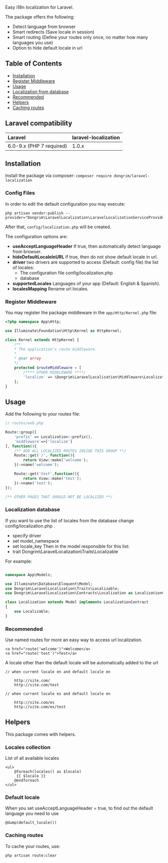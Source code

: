 Easy i18n localization for Laravel.

The package offers the following:

- Detect language from browser
- Smart redirects (Save locale in session)
- Smart routing (Define your routes only once, no matter how many languages you use)
- Option to hide default locale in url

## Table of Contents

- <a href="#installation">Installation</a>
- <a href="#register-middleware">Register Middleware</a>
- <a href="#usage">Usage</a>
- <a href="#localization-database">Localization from database</a>
- <a href="#recommended">Recommended</a>
- <a href="#helpers">Helpers</a>
- <a href="#caching-routes">Caching routes</a>


## Laravel compatibility

 Laravel      | laravel-localization
:-------------|:----------
 6.0-9.x (PHP 7 required) | 1.0.x

## Installation

Install the package via composer: `composer require dongrim/laravel-localization`

### Config Files

In order to edit the default configuration you may execute:

```
php artisan vendor:publish --provider="Dongrim\LaravelLocalization\LaravelLocalizationServiceProvider"
```

After that, `config/localization.php` will be created.

The configuration options are:

- **useAcceptLanguageHeader** If true, then automatically detect language from browser.
- **hideDefaultLocaleInURL** If true, then do not show default locale in url.
- **driver** two drivers are supported to access (Default: config file) the list of locales:
  - The configuration file config/localization.php
  - database
- **supportedLocales** Languages of your app (Default: English & Spanish).
- **localesMapping** Rename url locales.

### Register Middleware

You may register the package middleware in the `app/Http/Kernel.php` file:

```php
<?php namespace App\Http;

use Illuminate\Foundation\Http\Kernel as HttpKernel;

class Kernel extends HttpKernel {
    /**
    * The application's route middleware.
    *
    * @var array
    */
    protected $routeMiddleware = [
        /**** OTHER MIDDLEWARE ****/
        'localize' => \Dongrim\LaravelLocalization\Middleware\LocalizationMiddleware::class,
    ];
}
```

## Usage

Add the following to your routes file:

```php
// routes/web.php

Route::group([
    'prefix' => Localization::prefix(),
    'middleware'=>['localize']
], function(){
	/** ADD ALL LOCALIZED ROUTES INSIDE THIS GROUP **/
	Route::get('/', function(){
		return View::make('welcome');
	})->name('welcome');

    Route::get('test',function(){
		return View::make('test');
	})->name('test');
});

/** OTHER PAGES THAT SHOULD NOT BE LOCALIZED **/

```

### Localization database

If you want to use the list of locales from the database change config/localization.php .
- specify driver
- set model_namespace
- set locale_key
Then in the model responsible for this list:
- trait Dongrim\LaravelLocalization\Traits\Localizable

For example:
```php

namespace App\Models;

use Illuminate\Database\Eloquent\Model;
use Dongrim\LaravelLocalization\Traits\Localizable;
use Dongrim\LaravelLocalization\Contracts\Localization as LocalizationContract;

class Localization extends Model implements LocalizationContract
{
    use Localizable;
}

```

### Recommended

Use named routes for more an easy way to access url localization.
```
<a href="route('welcome')">Welcome</a>
<a href="route('test')">Test</a>
```
A locale other than the default locale will be automatically added to the url
```
// when current locale en and default locale en

    http://site.com/
    http://site.com/test

// when current locale es and default locale en 

    http://site.com/es
    http://site.com/es/test  
```

## Helpers

This package comes with helpers.

### Locales collection

List of all available locales

```
<ul>
    @foreach(locales() as $locale)
     {{ $locale }}
    @endforeach
</ul>
```
### Default locale

When you set useAcceptLanguageHeader = true, to find out the default language you need to use 
```
@dump(default_locale())
```

### Caching routes

To cache your routes, use:

``` bash
php artisan route:clear
```

